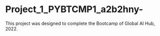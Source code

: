 # Project_1_PYBTCMP1_a2b2hny-
This project was designed to complete the Bootcamp of Global AI Hub, 2022.
